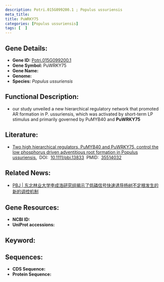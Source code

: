 ```yaml
---
description: Potri.015G099200.1 ; Populus ussuriensis
meta_title:
title: PuWRKY75
categories: [Populus ussuriensis]
tags: [  ]
---
```


## Gene Details:
- **Gene ID:**	[Potri.015G099200.1]()
- **Gene Symbol:** PuWRKY75
- **Gene Name:** 
- **Genome:** []()
- **Species:** *Populus ussuriensis*

## Functional Description:
   -  our study unveiled a new hierarchical regulatory network that promoted AR formation in P. ussuriensis, which was activated by short-term LP stimulus and primarily governed by PuMYB40 and **PuWRKY75**

## Literature:
   - [Two high hierarchical regulators, PuMYB40 and PuWRKY75, control the low phosphorus driven adventitious root formation in Populus ussuriensis.]( https://onlinelibrary.wiley.com/doi/10.1111/pbi.13833)&nbsp;&nbsp;DOI:&nbsp;&nbsp;[10.1111/pbi.13833](https://onlinelibrary.wiley.com/doi/10.1111/pbi.13833)&nbsp;&nbsp;PMID:&nbsp;&nbsp;[35514032](https://pubmed.ncbi.nlm.nih.gov/35514032/)

## Related News:
   - [PBJ | 东北林业大学李成浩研究组揭示了低磷信号快速诱导杨树不定根发生的新的调控机制](https://mp.weixin.qq.com/s?__biz=Mzg3MDEwNDEyMg==&mid=2247529181&idx=4&sn=e33765c9b500dea1282836bcd55df71e&chksm=ce90df88f9e7569ead102647ce4c54e28087618245a9083445309127feeaee168b79eaa95b9e&scene=27#wechat_redirect)

## Gene Resources:
- **NCBI ID:** [](https://www.ncbi.nlm.nih.gov/gene/?term=)
- **UniProt accessions:** [](https://www.uniprot.org/uniprotkb//entry)

## Keyword:


## Sequences:
- **CDS Sequence:**
- **Protein Sequence:**

